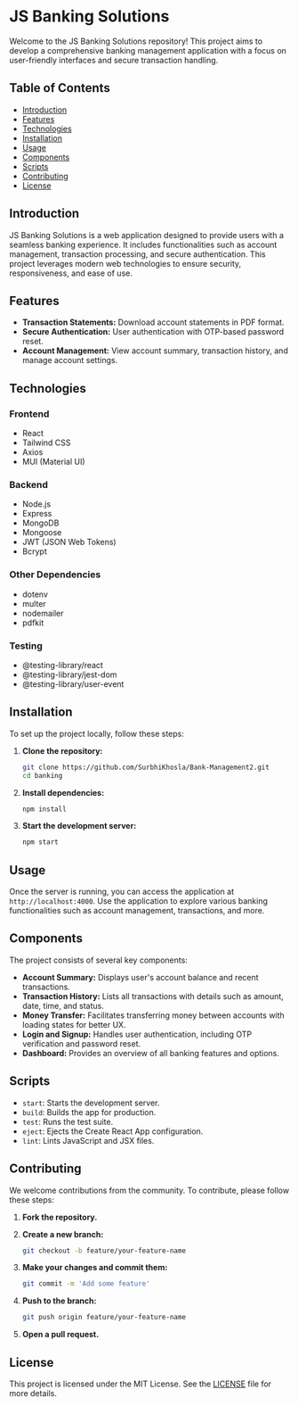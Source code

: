 
# JS Banking Solutions

Welcome to the JS Banking Solutions repository! This project aims to develop a comprehensive banking management application with a focus on user-friendly interfaces and secure transaction handling.

## Table of Contents

- [Introduction](#introduction)
- [Features](#features)
- [Technologies](#technologies)
- [Installation](#installation)
- [Usage](#usage)
- [Components](#components)
- [Scripts](#scripts)
- [Contributing](#contributing)
- [License](#license)

## Introduction

JS Banking Solutions is a web application designed to provide users with a seamless banking experience. It includes functionalities such as account management, transaction processing, and secure authentication. This project leverages modern web technologies to ensure security, responsiveness, and ease of use.

## Features

- **Transaction Statements:** Download account statements in PDF format.
- **Secure Authentication:** User authentication with OTP-based password reset.
- **Account Management:** View account summary, transaction history, and manage account settings.

## Technologies

### Frontend
- React
- Tailwind CSS
- Axios
- MUI (Material UI)

### Backend
- Node.js
- Express
- MongoDB
- Mongoose
- JWT (JSON Web Tokens)
- Bcrypt

### Other Dependencies
- dotenv
- multer
- nodemailer
- pdfkit

### Testing
- @testing-library/react
- @testing-library/jest-dom
- @testing-library/user-event

## Installation

To set up the project locally, follow these steps:

1. **Clone the repository:**

   ```bash
   git clone https://github.com/SurbhiKhosla/Bank-Management2.git
   cd banking
   ```

2. **Install dependencies:**

   ```bash
   npm install
   ```



3. **Start the development server:**

   ```bash
   npm start
   ```

## Usage

Once the server is running, you can access the application at `http://localhost:4000`. Use the application to explore various banking functionalities such as account management, transactions, and more.

## Components

The project consists of several key components:

- **Account Summary:** Displays user's account balance and recent transactions.
- **Transaction History:** Lists all transactions with details such as amount, date, time, and status.
- **Money Transfer:** Facilitates transferring money between accounts with loading states for better UX.
- **Login and Signup:** Handles user authentication, including OTP verification and password reset.
- **Dashboard:** Provides an overview of all banking features and options.

## Scripts

- `start`: Starts the development server.
- `build`: Builds the app for production.
- `test`: Runs the test suite.
- `eject`: Ejects the Create React App configuration.
- `lint`: Lints JavaScript and JSX files.

## Contributing

We welcome contributions from the community. To contribute, please follow these steps:

1. **Fork the repository.**
2. **Create a new branch:**

   ```bash
   git checkout -b feature/your-feature-name
   ```

3. **Make your changes and commit them:**

   ```bash
   git commit -m 'Add some feature'
   ```

4. **Push to the branch:**

   ```bash
   git push origin feature/your-feature-name
   ```

5. **Open a pull request.**

## License

This project is licensed under the MIT License. See the [LICENSE](LICENSE) file for more details.


